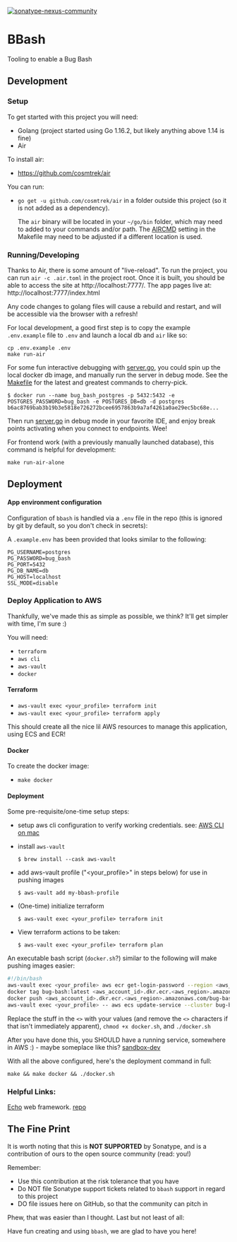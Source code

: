 <!--

    Copyright (c) 2021-present Sonatype, Inc.

    Licensed under the Apache License, Version 2.0 (the "License");
    you may not use this file except in compliance with the License.
    You may obtain a copy of the License at

        http://www.apache.org/licenses/LICENSE-2.0

    Unless required by applicable law or agreed to in writing, software
    distributed under the License is distributed on an "AS IS" BASIS,
    WITHOUT WARRANTIES OR CONDITIONS OF ANY KIND, either express or implied.
    See the License for the specific language governing permissions and
    limitations under the License.

-->
[![sonatype-nexus-community](https://circleci.com/gh/sonatype-nexus-community/bbash.svg?style=shield)](https://circleci.com/gh/sonatype-nexus-community/bbash)
# BBash

Tooling to enable a Bug Bash

## Development

### Setup

To get started with this project you will need:

- Golang (project started using Go 1.16.2, but likely anything above 1.14 is fine)
- Air

To install air:

- https://github.com/cosmtrek/air

You can run:

- `go get -u github.com/cosmtrek/air` in a folder outside this project (so it is not added as a dependency).

  The `air` binary will be located in your `~/go/bin` folder, which may need to added to your commands and/or path.
  The [AIRCMD](Makefile#L6) setting in the Makefile may need to be adjusted if a different location is used. 

### Running/Developing

Thanks to Air, there is some amount of "live-reload". To run the project, you can run `air -c .air.toml` in the project root. 
Once it is built, you should be able to access the site at http://localhost:7777/.
The app pages live at: http://localhost:7777/index.html

Any code changes to golang files will cause a rebuild and restart, and will be accessible via the browser with a refresh!

For local development, a good first step is to copy the example `.env.example` file to `.env` and launch a local db
and `air` like so:
```shell
cp .env.example .env
make run-air
```

For some fun interactive debugging with [server.go](./server.go), you could spin up the local docker db image, and manually run
the server in debug mode. See the [Makefile](./Makefile) for the latest and greatest commands to cherry-pick.
```shell
$ docker run --name bug_bash_postgres -p 5432:5432 -e POSTGRES_PASSWORD=bug_bash -e POSTGRES_DB=db -d postgres
b6ac8769bab3b19b3e5818e726272bcee6957863b9a7af4261a0ae29ec5bc68e...
```
Then run [server.go](./server.go) in debug mode in your favorite IDE, and enjoy break points activating when you connect to 
endpoints. Wee!

For frontend work (with a previously manually launched database), this command is helpful for development:
```shell
make run-air-alone
```

## Deployment

#### App environment configuration

Configuration of `bbash` is handled via a `.env` file in the repo (this is ignored by git by default, so you don't check in secrets):

A `.example.env` has been provided that looks similar to the following:

```
PG_USERNAME=postgres
PG_PASSWORD=bug_bash
PG_PORT=5432
PG_DB_NAME=db
PG_HOST=localhost
SSL_MODE=disable
```

### Deploy Application to AWS

Thankfully, we've made this as simple as possible, we think? It'll get simpler with time, I'm sure :)

You will need:

- `terraform`
- `aws cli`
- `aws-vault`
- `docker`

#### Terraform

- `aws-vault exec <your_profile> terraform init`
- `aws-vault exec <your_profile> terraform apply`

This should create all the nice lil AWS resources to manage this application, using ECS and ECR!

#### Docker

To create the docker image:

- `make docker`

#### Deployment

Some pre-requisite/one-time setup steps:

  * setup aws cli configuration to verify working credentials. see: [AWS CLI on mac](https://docs.aws.amazon.com/cli/latest/userguide/install-macos.html)

  * install `aws-vault`
        
        $ brew install --cask aws-vault

  * add aws-vault profile ("<your_profile>" in steps below) for use in pushing images

        $ aws-vault add my-bbash-profile

  * (One-time) initialize terraform

        $ aws-vault exec <your_profile> terraform init

  * View terraform actions to be taken:

        $ aws-vault exec <your_profile> terraform plan


An executable bash script (`docker.sh`?) similar to the following will make pushing images easier:

```bash
#!/bin/bash
aws-vault exec <your_profile> aws ecr get-login-password --region <aws_region> | docker login --username AWS --password-stdin <aws_account_id>.dkr.ecr.<aws_region>.amazonaws.com
docker tag bug-bash:latest <aws_account_id>.dkr.ecr.<aws_region>.amazonaws.com/bug-bash-app:latest
docker push <aws_account_id>.dkr.ecr.<aws_region>.amazonaws.com/bug-bash-app:latest
aws-vault exec <your_profile> -- aws ecs update-service --cluster bug-bash-cluster --service bug-bash-service --force-new-deployment
```

Replace the stuff in the `<>` with your values (and remove the `<>` characters if that isn't immediately apparent), `chmod +x docker.sh`, and `./docker.sh`

After you have done this, you SHOULD have a running service, somewhere in AWS :) - maybe someplace like this? [sandbox-dev](https://bug-bash.innovations-sandbox.sonatype.dev) 

With all the above configured, here's the deployment command in full:

    make && make docker && ./docker.sh

### Helpful Links:

[Echo](https://echo.labstack.com) web framework. [repo](https://github.com/labstack/echo)

## The Fine Print

It is worth noting that this is **NOT SUPPORTED** by Sonatype, and is a contribution of ours
to the open source community (read: you!)

Remember:

* Use this contribution at the risk tolerance that you have
* Do NOT file Sonatype support tickets related to `bbash` support in regard to this project
* DO file issues here on GitHub, so that the community can pitch in

Phew, that was easier than I thought. Last but not least of all:

Have fun creating and using `bbash`, we are glad to have you here!

